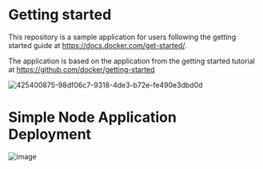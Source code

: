 # Getting started

This repository is a sample application for users following the getting started guide at https://docs.docker.com/get-started/.

The application is based on the application from the getting started tutorial at https://github.com/docker/getting-started


![425400875-98df06c7-9318-4de3-b72e-fe490e3dbd0d](https://github.com/user-attachments/assets/93999877-5076-46e7-aefc-493b354257b3)

# Simple Node Application Deployment

![image](https://github.com/user-attachments/assets/0648b627-9bee-40af-8c93-24a4fd454e80)


